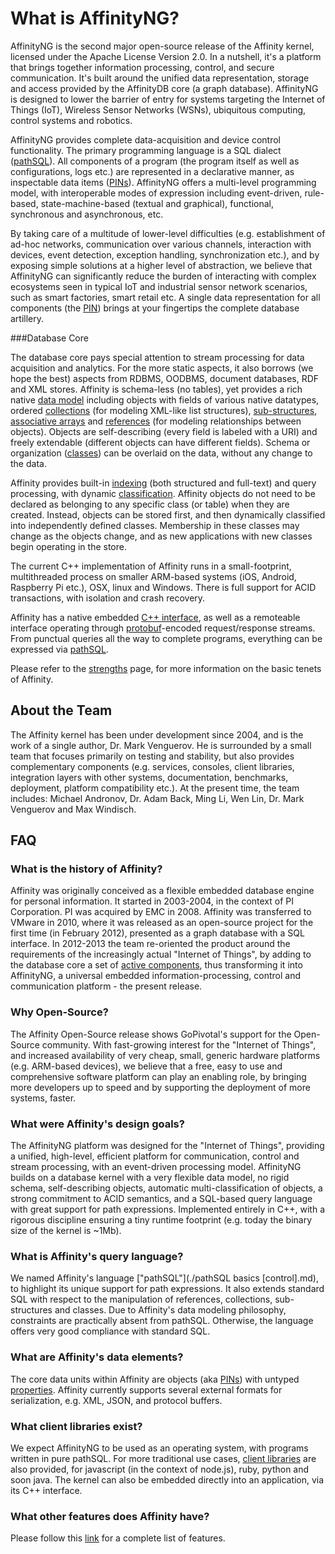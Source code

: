 # What is AffinityNG?

AffinityNG is the second major open-source release of the Affinity kernel, licensed under the Apache License Version 2.0.
In a nutshell, it's a platform that brings together information processing, control, and secure communication.
It's built around the unified data representation, storage and access provided by the AffinityDB core (a graph database).
AffinityNG is designed to lower the barrier of entry for systems targeting
the Internet of Things (IoT), Wireless Sensor Networks (WSNs), ubiquitous computing, control systems
and robotics.

AffinityNG provides complete data-acquisition and device control functionality.  The primary
programming language is a SQL dialect ([pathSQL](./terminology.md#pathsql)).  All components of a program (the program itself
as well as configurations, logs etc.) are represented in a declarative
manner, as inspectable data items ([PINs](./terminology.md#pin)).  AffinityNG offers a
multi-level programming model, with interoperable modes of expression including
event-driven, rule-based, state-machine-based (textual and graphical),
functional, synchronous and asynchronous, etc.  

By taking care of a multitude of lower-level difficulties (e.g. establishment of ad-hoc networks,
communication over various channels, interaction with devices, event detection, exception handling,
synchronization etc.), and by exposing simple solutions at a higher level of abstraction,
we believe that AffinityNG can significantly reduce the burden of interacting with complex ecosystems
seen in typical IoT and industrial sensor network scenarios, such as smart factories, smart retail etc.
A single data representation for all components (the [PIN](./terminology.md#pin))
brings at your fingertips the complete database artillery.  

###Database Core

The database core pays special attention to stream processing for data acquisition and analytics.
For the more static aspects, it also borrows (we hope the best) aspects from
RDBMS, OODBMS, document databases, RDF and XML stores.
Affinity is schema-less (no tables), yet provides a rich native 
[data model](./terminology.md#essential-concepts-data-model) including objects with fields of 
various native datatypes, ordered [collections](./terminology.md#collection) (for modeling XML-like list structures),
[sub-structures](./terminology.md#structure), [associative arrays](./terminology.md#map)
and [references](./terminology.md#pin-reference) (for modeling relationships between objects). 
Objects are self-describing (every field is labeled with a URI) and freely extendable
(different objects can have different fields). Schema or organization ([classes](./terminology.md#class)) 
can be overlaid on the data, without any change to the data.

Affinity provides built-in [indexing](./terminology.md#index) (both structured and full-text) and query processing,
with dynamic [classification](./terminology.md#class).  Affinity objects do not need to be declared as belonging to
any specific class (or table) when they are created.  Instead, objects can be stored first, and then dynamically
classified into independently defined classes.  Membership in these classes may change as the objects change,
and as new applications with new classes begin operating in the store.

The current C++ implementation of Affinity runs in a small-footprint, multithreaded process on smaller ARM-based
systems (iOS, Android, Raspberry Pi etc.), OSX, linux and Windows. There is full support for ACID transactions, with
isolation and crash recovery.

Affinity has a native embedded [C++ interface](./terminology.md#c-kernel-interface), as well as a remoteable interface operating through 
[protobuf](./terminology.md#protocol-buffer)-encoded request/response streams. From punctual queries all the way to complete programs,
everything can be expressed via [pathSQL](./terminology.md#pathsql).

Please refer to the [strengths](./strengths.md) page, for more information on the
basic tenets of Affinity.

## About the Team

The Affinity kernel has been under development since 2004, and is the work of a single author, Dr. Mark Venguerov.
He is surrounded by a small team that focuses primarily on testing and stability, but also provides
complementary components (e.g. services, consoles, client libraries, integration layers with other systems,
documentation, benchmarks, deployment, platform compatibility etc.). At the present time, the team includes:
Michael Andronov, Dr. Adam Back, Ming Li, Wen Lin, Dr. Mark Venguerov and Max Windisch.

## FAQ

### What is the history of Affinity?
Affinity was originally conceived as a flexible embedded database engine for personal information.
It started in 2003-2004, in the context of PI Corporation. PI was acquired by EMC in 2008.
Affinity was transferred to VMware in 2010, where it was released as an open-source
project for the first time (in February 2012), presented as a graph database with a SQL interface.
In 2012-2013 the team re-oriented the product around the requirements of the increasingly
actual "Internet of Things", by adding to the database core a set of
[active components](./terminology.md#active-components-of-the-data-model),
thus transforming it into AffinityNG, a universal embedded information-processing,
control and communication platform - the present release.

### Why Open-Source?
The Affinity Open-Source release shows GoPivotal's support for the Open-Source community.
With fast-growing interest for the "Internet of Things", and increased availability
of very cheap, small, generic hardware platforms (e.g. ARM-based devices), we believe that
a free, easy to use and comprehensive software platform can play an enabling role, by
bringing more developers up to speed and by supporting the deployment of more
systems, faster.

### What were Affinity's design goals?
The AffinityNG platform was designed for the "Internet of Things", providing a unified,
high-level, efficient platform for communication, control and stream processing,
with an event-driven processing model.  AffinityNG builds on a database kernel
with a very flexible data model, no rigid schema, self-describing objects,
automatic multi-classification of objects, a strong commitment to ACID semantics,
and a SQL-based query language with great support for path expressions.
Implemented entirely in C++, with a rigorous discipline ensuring a tiny runtime footprint
(e.g. today the binary size of the kernel is ~1Mb).

### What is Affinity's query language?
We named Affinity's language ["pathSQL"](./pathSQL basics [control].md), to highlight its unique support for path expressions.
It also extends standard SQL with respect to the manipulation of references, collections, sub-structures and classes.
Due to Affinity's data modeling philosophy, constraints are practically absent from pathSQL.
Otherwise, the language offers very good compliance with standard SQL.

### What are Affinity's data elements?
The core data units within Affinity are objects (aka [PINs](./terminology.md#pin)) with untyped [properties](./terminology.md#property).
Affinity currently supports several external formats for serialization, e.g. XML, JSON, and protocol buffers.

### What client libraries exist?
We expect AffinityNG to be used as an operating system, with programs written in pure pathSQL.
For more traditional use cases, [client libraries](./terminology.md#client-side-libraries) are also provided,
for javascript (in the context of node.js), ruby, python and soon java.
The kernel can also be embedded directly into an application, via its C++ interface.

<!-- TODO: update as soon as java lib will be thoroughly reviewed and copied to github -->

### What other features does Affinity have?
Please follow this [link](./features.md) for a complete list of features.
